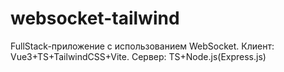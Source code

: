 # websocket-tailwind
FullStack-приложение с использованием WebSocket. Клиент: Vue3+TS+TailwindCSS+Vite. Сервер: TS+Node.js(Express.js)
